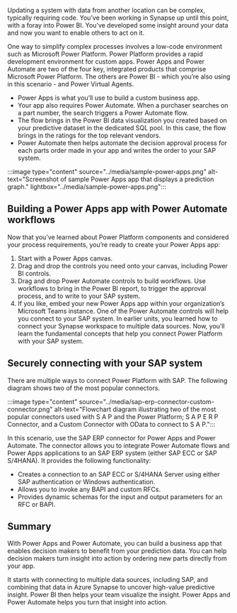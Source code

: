 

Updating a system with data from another location can be complex, typically requiring code. You’ve been working in Synapse up until this point, with a foray into Power BI. You’ve developed some insight around your data and now you want to enable others to act on it.

One way to simplify complex processes involves a low-code environment such as Microsoft Power Platform. Power Platform provides a rapid development environment for custom apps. Power Apps and Power Automate are two of the four key, integrated products that comprise Microsoft Power Platform. The others are Power BI - which you’re also using in this scenario - and Power Virtual Agents.

- Power Apps is what you’ll use to build a custom business app.
- Your app also requires Power Automate. When a purchaser searches on a part number, the search triggers a Power Automate flow.
- The flow brings in the Power BI data visualization you created based on your predictive dataset in the dedicated SQL pool. In this case, the flow brings in the ratings for the top relevant vendors.
- Power Automate then helps automate the decision approval process for each parts order made in your app and writes the order to your SAP system.

:::image type="content" source="../media/sample-power-apps.png" alt-text="Screenshot of sample Power Apps app that displays a prediction graph." lightbox="../media/sample-power-apps.png":::

## Building a Power Apps app with Power Automate workflows

Now that you’ve learned about Power Platform components and considered your process requirements, you’re ready to create your Power Apps app:

1. Start with a Power Apps canvas.
1. Drag and drop the controls you need onto your canvas, including Power BI controls.
1. Drag and drop Power Automate controls to build workflows. Use workflows to bring in the Power BI report, to trigger the approval process, and to write to your SAP system.
1. If you like, embed your new Power Apps app within your organization’s Microsoft Teams instance.
One of the Power Automate controls will help you connect to your SAP system. In earlier units, you learned how to connect your Synapse workspace to multiple data sources. Now, you’ll learn the fundamental concepts that help you connect Power Platform with your SAP system.

## Securely connecting with your SAP system

There are multiple ways to connect Power Platform with SAP. The following diagram shows two of the most popular connectors.

:::image type="content" source="../media/sap-erp-connector-custom-connector.png" alt-text="Flowchart diagram illustrating two of the most popular connectors used with S A P and the Power Platform; S A P E R P Connector, and a Custom Connector with OData to connect to S A P.":::

In this scenario, use the SAP ERP connector for Power Apps and Power Automate. The connector allows you to integrate Power Automate flows and Power Apps applications to an SAP ERP system (either SAP ECC or SAP S/4HANA). It provides the following functionality:

- Creates a connection to an SAP ECC or S/4HANA Server using either SAP authentication or Windows authentication.
- Allows you to invoke any BAPI and custom RFCs.
- Provides dynamic schemas for the input and output parameters for an RFC or BAPI.

## Summary

With Power Apps and Power Automate, you can build a business app that enables decision makers to benefit from your prediction data. You can help decision makers turn insight into action by ordering new parts directly from your app.

It starts with connecting to multiple data sources, including SAP, and combining that data in Azure Synapse to uncover high-value predictive insight. Power BI then helps your team visualize the insight. Power Apps and Power Automate helps you turn that insight into action.
